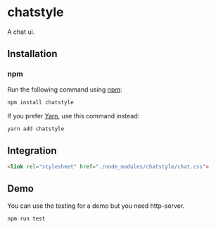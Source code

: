# chatstyle

A chat ui.

## Installation

### npm

Run the following command using [npm](https://www.npmjs.com/):

```bash
npm install chatstyle
```

If you prefer [Yarn](https://yarnpkg.com/en/), use this command instead:

```bash
yarn add chatstyle
```

## Integration

```html
<link rel="stylesheet" href="./node_modules/chatstyle/chat.css">
```

## Demo 

You can use the testing for a demo but you need http-server.
```bash
npm run test
```
